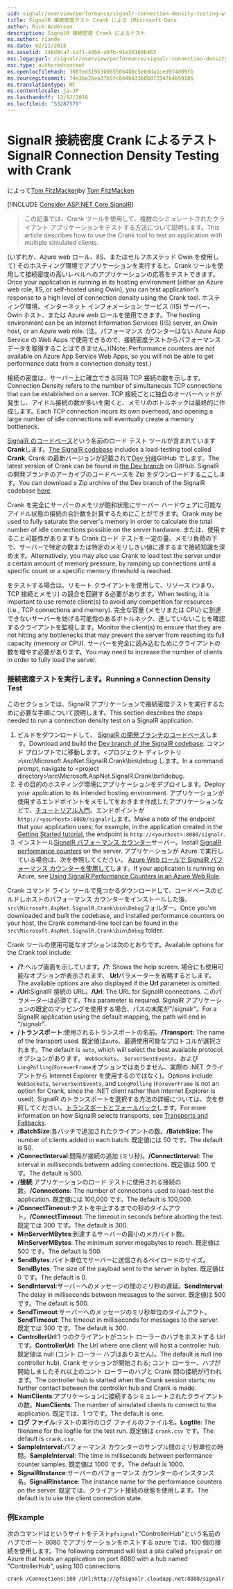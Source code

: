 ```yaml
---
uid: signalr/overview/performance/signalr-connection-density-testing-with-crank
title: SignalR 接続密度テスト Crank による |Microsoft Docs
author: Rick-Anderson
description: SignalR 接続密度 Crank によるテスト
ms.author: riande
ms.date: 02/22/2015
ms.assetid: 148d9ca7-1af1-44b6-a9fb-91e261b9b463
msc.legacyurl: /signalr/overview/performance/signalr-connection-density-testing-with-crank
msc.type: authoredcontent
ms.openlocfilehash: 308fed51953b085506488c5e0dda1ced9f4d09fb
ms.sourcegitcommit: 74e3be25ea37b5fc8b4b433b0b872547b4b99186
ms.translationtype: MT
ms.contentlocale: ja-JP
ms.lasthandoff: 12/12/2018
ms.locfileid: "53287579"
---
```

<a name="signalr-connection-density-testing-with-crank"></a><span data-ttu-id="c1550-103">SignalR 接続密度 Crank によるテスト</span><span class="sxs-lookup"><span data-stu-id="c1550-103">SignalR Connection Density Testing with Crank</span></span>
====================
<span data-ttu-id="c1550-104">によって[Tom FitzMacken](https://github.com/tfitzmac)</span><span class="sxs-lookup"><span data-stu-id="c1550-104">by [Tom FitzMacken](https://github.com/tfitzmac)</span></span>

[!INCLUDE [Consider ASP.NET Core SignalR](~/includes/signalr/signalr-version-disambiguation.md)]

> <span data-ttu-id="c1550-105">この記事では、Crank ツールを使用して、複数のシミュレートされたクライアント アプリケーションをテストする方法について説明します。</span><span class="sxs-lookup"><span data-stu-id="c1550-105">This article describes how to use the Crank tool to test an application with multiple simulated clients.</span></span>


<span data-ttu-id="c1550-106">(いずれか、Azure web ロール、IIS、またはセルフホステッド Owin を使用して) そのホスティング環境でアプリケーションを実行すると、Crank ツールを使用して接続密度の高いレベルへのアプリケーションの応答をテストできます。</span><span class="sxs-lookup"><span data-stu-id="c1550-106">Once your application is running in its hosting environment (either an Azure web role, IIS, or self-hosted using Owin), you can test application's response to a high level of connection density using the Crank tool.</span></span> <span data-ttu-id="c1550-107">ホスティング環境、インターネット インフォメーション サービス (IIS) サーバー、Owin ホスト、または Azure web ロールを使用できます。</span><span class="sxs-lookup"><span data-stu-id="c1550-107">The hosting environment can be an Internet Information Services (IIS) server, an Owin host, or an Azure web role.</span></span> <span data-ttu-id="c1550-108">(注。パフォーマンス カウンターはない Azure App Service の Web Apps で使用できるので、接続密度テストからパフォーマンス データを取得することはできません。)</span><span class="sxs-lookup"><span data-stu-id="c1550-108">(Note: Performance counters are not available on Azure App Service Web Apps, so you will not be able to get performance data from a connection density test.)</span></span>

<span data-ttu-id="c1550-109">接続の密度は、サーバー上に確立できる同時 TCP 接続の数を示します。</span><span class="sxs-lookup"><span data-stu-id="c1550-109">Connection Density refers to the number of simultaneous TCP connections that can be established on a server.</span></span> <span data-ttu-id="c1550-110">TCP 接続ごとに独自のオーバーヘッドが発生し、アイドル接続の数が多いを開くと、メモリのボトルネックは最終的に作成します。</span><span class="sxs-lookup"><span data-stu-id="c1550-110">Each TCP connection incurs its own overhead, and opening a large number of idle connections will eventually create a memory bottleneck.</span></span>

<span data-ttu-id="c1550-111">[SignalR のコードベース](https://github.com/signalr/signalr)という名前のロード テスト ツールが含まれています**Crank**します。</span><span class="sxs-lookup"><span data-stu-id="c1550-111">[The SignalR codebase](https://github.com/signalr/signalr) includes a load-testing tool called **Crank**.</span></span> <span data-ttu-id="c1550-112">Crank の最新バージョンが記載されて[Dev 分岐](https://github.com/SignalR/signalr/tree/dev)GitHub でします。</span><span class="sxs-lookup"><span data-stu-id="c1550-112">The latest version of Crank can be found in [the Dev branch](https://github.com/SignalR/signalr/tree/dev) on GitHub.</span></span> <span data-ttu-id="c1550-113">SignalR の開発ブランチのアーカイブのコードベースを Zip をダウンロードする[ここ](https://github.com/SignalR/SignalR/archive/dev.zip)します。</span><span class="sxs-lookup"><span data-stu-id="c1550-113">You can download a Zip archive of the Dev branch of the SignalR codebase [here](https://github.com/SignalR/SignalR/archive/dev.zip).</span></span>

<span data-ttu-id="c1550-114">Crank を完全にサーバーのメモリが飽和状態にサーバー ハードウェアに可能なアイドル状態の接続の合計数を計算するためにことができます。</span><span class="sxs-lookup"><span data-stu-id="c1550-114">Crank may be used to fully saturate the server's memory in order to calculate the total number of idle connections possible on the server hardware.</span></span> <span data-ttu-id="c1550-115">または、使用すること可能性がありますも Crank ロード テストを一定の量、メモリ負荷の下で、サーバーで特定の数または特定のメモリしきい値に達するまで接続知識を深めます。</span><span class="sxs-lookup"><span data-stu-id="c1550-115">Alternatively, you may also use Crank to load test the server under a certain amount of memory pressure, by ramping up connections until a specific count or a specific memory threshold is reached.</span></span>

<span data-ttu-id="c1550-116">をテストする場合は、リモート クライアントを使用して、リソース (つまり、TCP 接続とメモリ) の競合を回避する必要があります。</span><span class="sxs-lookup"><span data-stu-id="c1550-116">When testing, it is important to use remote client(s) to avoid any competition for resources (i.e., TCP connections and memory).</span></span> <span data-ttu-id="c1550-117">完全な容量 (メモリまたは CPU) に到達できないサーバーを妨げる可能性のあるボトルネック、達していないことを確認するクライアントを監視します。</span><span class="sxs-lookup"><span data-stu-id="c1550-117">Monitor the client(s) to ensure that they are not hitting any bottlenecks that may prevent the server from reaching its full capacity (memory or CPU).</span></span> <span data-ttu-id="c1550-118">サーバーを完全に読み込むためにクライアントの数を増やす必要があります。</span><span class="sxs-lookup"><span data-stu-id="c1550-118">You may need to increase the number of clients in order to fully load the server.</span></span>

### <a name="running-a-connection-density-test"></a><span data-ttu-id="c1550-119">接続密度テストを実行します。</span><span class="sxs-lookup"><span data-stu-id="c1550-119">Running a Connection Density Test</span></span>

<span data-ttu-id="c1550-120">このセクションでは、SignalR アプリケーションで接続密度テストを実行するために必要な手順について説明します。</span><span class="sxs-lookup"><span data-stu-id="c1550-120">This section describes the steps needed to run a connection density test on a SignalR application.</span></span>

1. <span data-ttu-id="c1550-121">ビルドをダウンロードして、 [SignalR の開発ブランチのコードベース](https://github.com/SignalR/SignalR/archive/dev.zip)します。</span><span class="sxs-lookup"><span data-stu-id="c1550-121">Download and build the [Dev branch of the SignalR codebase](https://github.com/SignalR/SignalR/archive/dev.zip).</span></span> <span data-ttu-id="c1550-122">コマンド プロンプトでに移動します。&lt;プロジェクト ディレクトリ&gt;\src\Microsoft.AspNet.SignalR.Crank\bin\debug します。</span><span class="sxs-lookup"><span data-stu-id="c1550-122">In a command prompt, navigate to &lt;project directory&gt;\src\Microsoft.AspNet.SignalR.Crank\bin\debug.</span></span>
2. <span data-ttu-id="c1550-123">その目的のホスティング環境にアプリケーションをデプロイします。</span><span class="sxs-lookup"><span data-stu-id="c1550-123">Deploy your application to its intended hosting environment.</span></span> <span data-ttu-id="c1550-124">アプリケーションが使用するエンドポイントをメモしてをおきます作成したアプリケーションなどで、[チュートリアル入門](../getting-started/tutorial-getting-started-with-signalr.md)、エンドポイントが`http://<yourhost>:8080/signalr`します。</span><span class="sxs-lookup"><span data-stu-id="c1550-124">Make a note of the endpoint that your application uses; for example, in the application created in the [Getting Started tutorial](../getting-started/tutorial-getting-started-with-signalr.md), the endpoint is `http://<yourhost>:8080/signalr`.</span></span>
3. <span data-ttu-id="c1550-125">インストール[SignalR パフォーマンス カウンター](signalr-performance.md#perfcounters)サーバー。</span><span class="sxs-lookup"><span data-stu-id="c1550-125">Install [SignalR performance counters](signalr-performance.md#perfcounters) on the server.</span></span> <span data-ttu-id="c1550-126">アプリケーションが Azure で実行している場合は、次を参照してください。 [Azure Web ロールで SignalR パフォーマンス カウンターを使用して](using-signalr-performance-counters-in-an-azure-web-role.md)します。</span><span class="sxs-lookup"><span data-stu-id="c1550-126">If your application is running on Azure, see [Using SignalR Performance Counters in an Azure Web Role](using-signalr-performance-counters-in-an-azure-web-role.md).</span></span>

<span data-ttu-id="c1550-127">Crank コマンド ライン ツールで見つかるダウンロードして、コードベースのビルドしホストのパフォーマンス カウンターをインストールした後、`src\Microsoft.AspNet.SignalR.Crank\bin\Debug`フォルダー。</span><span class="sxs-lookup"><span data-stu-id="c1550-127">Once you've downloaded and built the codebase, and installed performance counters on your host, the Crank command-line tool can be found in the `src\Microsoft.AspNet.SignalR.Crank\bin\Debug` folder.</span></span>

<span data-ttu-id="c1550-128">Crank ツールの使用可能なオプションは次のとおりです。</span><span class="sxs-lookup"><span data-stu-id="c1550-128">Available options for the Crank tool include:</span></span>

- <span data-ttu-id="c1550-129">**/?**:ヘルプ画面を示しています。</span><span class="sxs-lookup"><span data-stu-id="c1550-129">**/?**: Shows the help screen.</span></span> <span data-ttu-id="c1550-130">場合にも使用可能なオプションが表示されます、 **Url**パラメーターを省略するとします。</span><span class="sxs-lookup"><span data-stu-id="c1550-130">The available options are also displayed if the **Url** parameter is omitted.</span></span>
- <span data-ttu-id="c1550-131">**/Url**:SignalR 接続の URL。</span><span class="sxs-lookup"><span data-stu-id="c1550-131">**/Url**: The URL for SignalR connections.</span></span> <span data-ttu-id="c1550-132">このパラメーターは必須です。</span><span class="sxs-lookup"><span data-stu-id="c1550-132">This parameter is required.</span></span> <span data-ttu-id="c1550-133">SignalR アプリケーションの既定のマッピングを使用する場合、パスの末尾が"/signalr"。</span><span class="sxs-lookup"><span data-stu-id="c1550-133">For a SignalR application using the default mapping, the path will end in "/signalr".</span></span>
- <span data-ttu-id="c1550-134">**/トランスポート**:使用されるトランスポートの名前。</span><span class="sxs-lookup"><span data-stu-id="c1550-134">**/Transport**: The name of the transport used.</span></span> <span data-ttu-id="c1550-135">既定値は`auto`、最適使用可能なプロトコルが選択されます。</span><span class="sxs-lookup"><span data-stu-id="c1550-135">The default is `auto`, which will select the best available protocol.</span></span> <span data-ttu-id="c1550-136">オプションがあります。 `WebSockets`、 `ServerSentEvents`、および`LongPolling`(`ForeverFrame`オプションではありません、実際の .NET クライアントから Internet Explorer を使用するのではなく)。</span><span class="sxs-lookup"><span data-stu-id="c1550-136">Options include `WebSockets`, `ServerSentEvents`, and `LongPolling` (`ForeverFrame` is not an option for Crank, since the .NET client rather than Internet Explorer is used).</span></span> <span data-ttu-id="c1550-137">SignalR のトランスポートを選択する方法の詳細については、次を参照してください。[トランスポートとフォールバック](../getting-started/introduction-to-signalr.md#transports)します。</span><span class="sxs-lookup"><span data-stu-id="c1550-137">For more information on how SignalR selects transports, see [Transports and Fallbacks](../getting-started/introduction-to-signalr.md#transports).</span></span>
- <span data-ttu-id="c1550-138">**/BatchSize**:各バッチで追加されたクライアントの数。</span><span class="sxs-lookup"><span data-stu-id="c1550-138">**/BatchSize**: The number of clients added in each batch.</span></span> <span data-ttu-id="c1550-139">既定値には 50 です。</span><span class="sxs-lookup"><span data-stu-id="c1550-139">The default is 50.</span></span>
- <span data-ttu-id="c1550-140">**/ConnectInterval**:間隔が接続の追加 (ミリ秒)。</span><span class="sxs-lookup"><span data-stu-id="c1550-140">**/ConnectInterval**: The interval in milliseconds between adding connections.</span></span> <span data-ttu-id="c1550-141">既定値は 500 です。</span><span class="sxs-lookup"><span data-stu-id="c1550-141">The default is 500.</span></span>
- <span data-ttu-id="c1550-142">**/接続**:アプリケーションのロード テストに使用される接続の数。</span><span class="sxs-lookup"><span data-stu-id="c1550-142">**/Connections**: The number of connections used to load-test the application.</span></span> <span data-ttu-id="c1550-143">既定値には 100,000 です。</span><span class="sxs-lookup"><span data-stu-id="c1550-143">The default is 100,000.</span></span>
- <span data-ttu-id="c1550-144">**/ConnectTimeout**:テストを中止するまでの秒のタイムアウト。</span><span class="sxs-lookup"><span data-stu-id="c1550-144">**/ConnectTimeout**: The timeout in seconds before aborting the test.</span></span> <span data-ttu-id="c1550-145">既定では 300 です。</span><span class="sxs-lookup"><span data-stu-id="c1550-145">The default is 300.</span></span>
- <span data-ttu-id="c1550-146">**MinServerMBytes**:到達するサーバーの最小のメガバイト数。</span><span class="sxs-lookup"><span data-stu-id="c1550-146">**MinServerMBytes**: The minimum server megabytes to reach.</span></span> <span data-ttu-id="c1550-147">既定値は 500 です。</span><span class="sxs-lookup"><span data-stu-id="c1550-147">The default is 500.</span></span>
- <span data-ttu-id="c1550-148">**SendBytes**:バイト単位でサーバーに送信されるペイロードのサイズ。</span><span class="sxs-lookup"><span data-stu-id="c1550-148">**SendBytes**: The size of the payload sent to the server in bytes.</span></span> <span data-ttu-id="c1550-149">既定値は 0 です。</span><span class="sxs-lookup"><span data-stu-id="c1550-149">The default is 0.</span></span>
- <span data-ttu-id="c1550-150">**SendInterval**:サーバーへのメッセージの間のミリ秒の遅延。</span><span class="sxs-lookup"><span data-stu-id="c1550-150">**SendInterval**: The delay in milliseconds between messages to the server.</span></span> <span data-ttu-id="c1550-151">既定値は 500 です。</span><span class="sxs-lookup"><span data-stu-id="c1550-151">The default is 500.</span></span>
- <span data-ttu-id="c1550-152">**SendTimeout**:サーバーへのメッセージのミリ秒単位のタイムアウト。</span><span class="sxs-lookup"><span data-stu-id="c1550-152">**SendTimeout**: The timeout in milliseconds for messages to the server.</span></span> <span data-ttu-id="c1550-153">既定では 300 です。</span><span class="sxs-lookup"><span data-stu-id="c1550-153">The default is 300.</span></span>
- <span data-ttu-id="c1550-154">**ControllerUrl**:1 つのクライアントがコント ローラーのハブをホストする Url です。</span><span class="sxs-lookup"><span data-stu-id="c1550-154">**ControllerUrl**: The Url where one client will host a controller hub.</span></span> <span data-ttu-id="c1550-155">既定値は null (コント ローラー ハブはありません)。</span><span class="sxs-lookup"><span data-stu-id="c1550-155">The default is null (no controller hub).</span></span> <span data-ttu-id="c1550-156">Crank セッションが開始される; コント ローラー、ハブが開始しましたそれ以上のコント ローラーのハブと Crank 間の接続が行われます。</span><span class="sxs-lookup"><span data-stu-id="c1550-156">The controller hub is started when the Crank session starts; no further contact between the controller hub and Crank is made.</span></span>
- <span data-ttu-id="c1550-157">**NumClients**:アプリケーションに接続するシミュレートされたクライアントの数。</span><span class="sxs-lookup"><span data-stu-id="c1550-157">**NumClients**: The number of simulated clients to connect to the application.</span></span> <span data-ttu-id="c1550-158">既定では、1 つです。</span><span class="sxs-lookup"><span data-stu-id="c1550-158">The default is one.</span></span>
- <span data-ttu-id="c1550-159">**ログ ファイル**:テストの実行のログ ファイルのファイル名。</span><span class="sxs-lookup"><span data-stu-id="c1550-159">**Logfile**: The filename for the logfile for the test run.</span></span> <span data-ttu-id="c1550-160">既定値は `crank.csv` です。</span><span class="sxs-lookup"><span data-stu-id="c1550-160">The default is `crank.csv`.</span></span>
- <span data-ttu-id="c1550-161">**SampleInterval**:パフォーマンス カウンターのサンプル間のミリ秒単位の時間。</span><span class="sxs-lookup"><span data-stu-id="c1550-161">**SampleInterval**: The time in milliseconds between performance counter samples.</span></span> <span data-ttu-id="c1550-162">既定値は 1000 です。</span><span class="sxs-lookup"><span data-stu-id="c1550-162">The default is 1000.</span></span>
- <span data-ttu-id="c1550-163">**SignalRInstance**:サーバーのパフォーマンス カウンターのインスタンス名。</span><span class="sxs-lookup"><span data-stu-id="c1550-163">**SignalRInstance**: The instance name for the performance counters on the server.</span></span> <span data-ttu-id="c1550-164">既定では、クライアント接続の状態を使用します。</span><span class="sxs-lookup"><span data-stu-id="c1550-164">The default is to use the client connection state.</span></span>

### <a name="example"></a><span data-ttu-id="c1550-165">例</span><span class="sxs-lookup"><span data-stu-id="c1550-165">Example</span></span>

<span data-ttu-id="c1550-166">次のコマンドはというサイトをテスト`pfsignalr`"ControllerHub"という名前のハブでポート 8080 でアプリケーションをホストする azure では、100 個の接続を使用します。</span><span class="sxs-lookup"><span data-stu-id="c1550-166">The following command will test a site called `pfsignalr` on Azure that hosts an application on port 8080 with a hub named "ControllerHub", using 100 connections.</span></span>

`crank /Connections:100 /Url:http://pfsignalr.cloudapp.net:8080/signalr`
